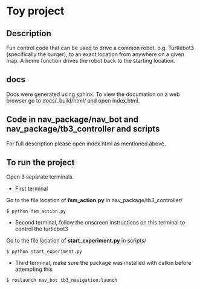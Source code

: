 # Toy project

## Description
Fun control code that can be used to drive a common robot, e.g. Turtlebot3 (specifically the burger), to an exact location from anywhere on a given map. A home function drives the robot back to the starting location.

## docs
Docs were generated using sphinx. To view the documation on a web browser go to docs/_build/html/ and open index.html.

## Code in nav_package/nav_bot and nav_package/tb3_controller and scripts
For full description please open index.html as mentioned above.

## To run the project
Open 3 separate terminals. 

* First terminal 

Go to the file location of **fsm_action.py** in nav_package/tb3_controller/
```
$ python fsm_action.py
```

* Second terminal, follow the onscreen instructions on this terminal to control the turtlebot3

Go to the file location of **start_experiment.py** in scripts/
```
$ python start_experiment.py
```

* Third terminal, make sure the package was installed with catkin before attempting this

```
$ roslaunch nav_bot tb3_navigation.launch
```